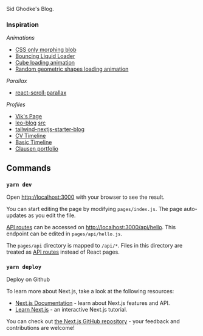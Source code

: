 Sid Ghodke's Blog.
### Inspiration

*Animations*
- [CSS only morphing blob](https://codepen.io/notwaldorf/pen/omXwzw)
- [Bouncing Liquid Loader](https://codepen.io/supah/pen/QyWwNd?editors=1100)
- [Cube loading animation](https://codepen.io/cssinate/pen/vXEwmX)
- [Random geometric shapes loading animation](https://codepen.io/banik/pen/qMyYmd)

*Parallax*
- [react-scroll-parallax](https://jscottsmith.github.io/react-scroll-parallax-examples/examples/parallax-example/)

*Profiles*
- [Vik's Page](https://www.vikbakhru.com/about)
- [leo-blog](https://www.leohuynh.dev/about) [src](https://github.com/hta218/leo-blog)
- [tailwind-nextjs-starter-blog](https://github.com/timlrx/tailwind-nextjs-starter-blog/tree/master/data)
- [CV Timeline](https://tailwindcomponents.com/component/timeline-1)
- [Basic Timeline](https://tailwindcomponents.com/component/timeline-2)
- [Clausen portfolio](https://www.johannclausen.com/?filter=Featured)

## Commands
### `yarn dev`

Open [http://localhost:3000](http://localhost:3000) with your browser to see the result.

You can start editing the page by modifying `pages/index.js`. The page auto-updates as you edit the file.

[API routes](https://nextjs.org/docs/api-routes/introduction) can be accessed on [http://localhost:3000/api/hello](http://localhost:3000/api/hello). This endpoint can be edited in `pages/api/hello.js`.

The `pages/api` directory is mapped to `/api/*`. Files in this directory are treated as [API routes](https://nextjs.org/docs/api-routes/introduction) instead of React pages.

### `yarn deploy` 

Deploy on Github



To learn more about Next.js, take a look at the following resources:

- [Next.js Documentation](https://nextjs.org/docs) - learn about Next.js features and API.
- [Learn Next.js](https://nextjs.org/learn) - an interactive Next.js tutorial.

You can check out [the Next.js GitHub repository](https://github.com/vercel/next.js/) - your feedback and contributions are welcome!
